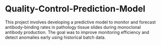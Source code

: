 # Quality-Control-Prediction-Model
This project involves developing a predictive model to monitor and forecast antibody-binding rates in pathology tissue slides during monoclonal antibody production. The goal was to improve monitoring efficiency and detect anomalies early using historical batch data.
